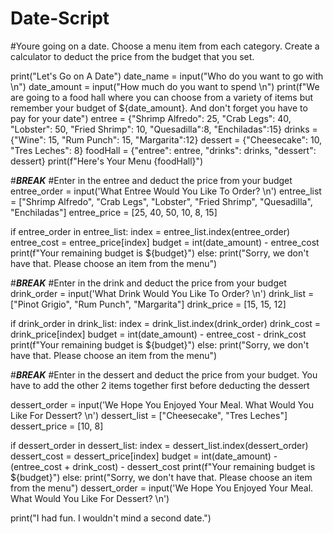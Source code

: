 # Date-Script

#Youre going on a date. Choose a menu item from each category. Create a calculator to deduct the price from the budget that you set.

print("Let's Go on A Date")
date_name = input("Who do you want to go with \n")
date_amount = input("How much do you want to spend \n")
print(f"We are going to a food hall where you can choose from a variety of items but remember your budget of ${date_amount}. And don't forget you have to pay for your date")
entree = {"Shrimp Alfredo": 25, "Crab Legs": 40, "Lobster": 50, "Fried Shrimp": 10, "Quesadilla":8, "Enchiladas":15}
drinks = {"Wine": 15, "Rum Punch": 15, "Margarita":12}
dessert = {"Cheesecake": 10, "Tres Leches": 8}
foodHall = {"entree": entree, "drinks": drinks, "dessert": dessert}
print(f"Here's Your Menu {foodHall}")

#***BREAK***
#Enter in the entree and deduct the price from your budget
entree_order = input('What Entree Would You Like To Order? \n')
entree_list = ["Shrimp Alfredo", "Crab Legs", "Lobster", "Fried Shrimp", "Quesadilla", "Enchiladas"]
entree_price = [25, 40, 50, 10, 8, 15]


if entree_order in entree_list:
    index = entree_list.index(entree_order)
    entree_cost = entree_price[index]
    budget = int(date_amount) - entree_cost
    print(f"Your remaining budget is ${budget}")
else:
    print("Sorry, we don't have that. Please choose an item from the menu")

#***BREAK***
#Enter in the drink and deduct the price from your budget
drink_order = input('What Drink Would You Like To Order? \n')
drink_list = ["Pinot Grigio", "Rum Punch", "Margarita"]
drink_price = [15, 15, 12]

if drink_order in drink_list:
    index = drink_list.index(drink_order)
    drink_cost = drink_price[index]
    budget = int(date_amount) - entree_cost - drink_cost
    print(f"Your remaining budget is ${budget}")
else:
    print("Sorry, we don't have that. Please choose an item from the menu")

#***BREAK***
#Enter in the dessert and deduct the price from your budget. You have to add the other 2 items together first before deducting the dessert

dessert_order = input('We Hope You Enjoyed Your Meal. What Would You Like For Dessert? \n')
dessert_list = ["Cheesecake", "Tres Leches"]
dessert_price = [10, 8]

if dessert_order in dessert_list:
    index = dessert_list.index(dessert_order)
    dessert_cost = dessert_price[index]
    budget = int(date_amount) - (entree_cost + drink_cost) - dessert_cost
    print(f"Your remaining budget is ${budget}")
else:
    print("Sorry, we don't have that. Please choose an item from the menu")
    dessert_order = input('We Hope You Enjoyed Your Meal. What Would You Like For Dessert? \n')


print("I had fun. I wouldn't mind a second date.")
